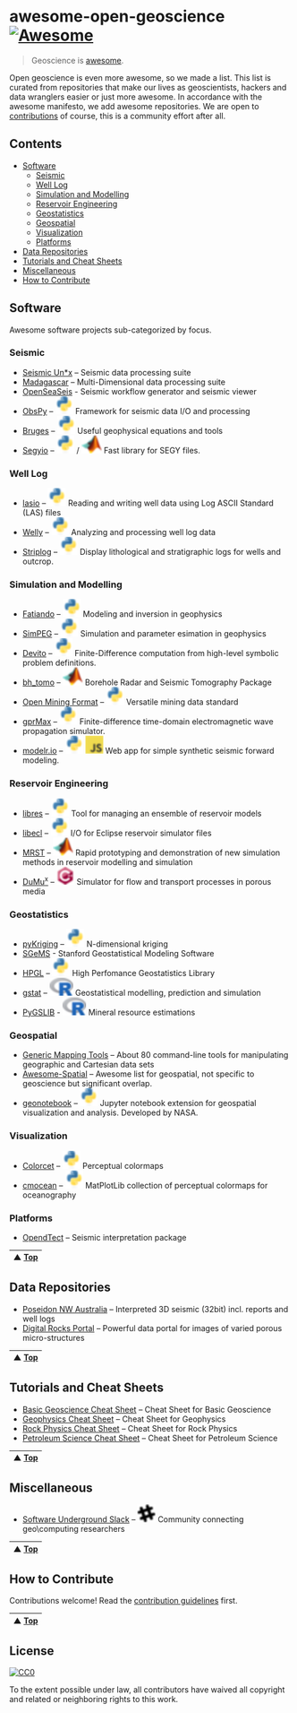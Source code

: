# awesome-open-geoscience [![Awesome](https://cdn.rawgit.com/sindresorhus/awesome/d7305f38d29fed78fa85652e3a63e154dd8e8829/media/badge.svg)](https://github.com/sindresorhus/awesome)

> Geoscience is [awesome](awesome.md). 

Open geoscience is even more awesome, so we made a list. This list is curated from repositories that make our lives as geoscientists, hackers and data wranglers easier or just more awesome. In accordance with the awesome manifesto, we add awesome repositories. We are open to [contributions](contributing.md) of course, this is a community effort after all.

## Contents

- [Software](#software)
    - [Seismic](#seismic)
    - [Well Log](#well-log)
    - [Simulation and Modelling](#simulation-and-modelling)
    - [Reservoir Engineering](#reservoir-engineering)
    - [Geostatistics](#geostatistics)
    - [Geospatial](#geospatial)
    - [Visualization](#visualization)
    - [Platforms](#platforms)
- [Data Repositories](#data-repositories)
- [Tutorials and Cheat Sheets](#tutorials-and-cheat-sheets)
- [Miscellaneous](#miscellaneous)
- [How to Contribute](#how-to-contribute)


## Software
Awesome software projects sub-categorized by focus.

### Seismic
- [Seismic Un\*x](https://github.com/JohnWStockwellJr/SeisUnix) – Seismic data processing suite
- [Madagascar](http://www.ahay.org) – Multi-Dimensional data processing suite
- [OpenSeaSeis](https://github.com/JohnWStockwellJr/OpenSeaSeis) - Seismic workflow generator and seismic viewer
- [ObsPy](https://github.com/obspy/obspy/wiki) – ![Python](media/icon/python.svg) Framework for seismic data I/O and processing
- [Bruges](https://github.com/agile-geoscience/bruges/tree/master/bruges) – ![Python](media/icon/python.svg) Useful geophysical equations and tools
- [Segyio](https://github.com/Statoil/segyio) – ![Python](media/icon/python.svg) / ![matlab](media/icon/matlab.svg) Fast library for SEGY files.
### Well Log
- [lasio](https://github.com/kinverarity1/lasio/) – ![Python](media/icon/python.svg) Reading and writing well data using Log ASCII Standard (LAS) files
- [Welly](https://github.com/agile-geoscience/welly) – ![Python](media/icon/python.svg) Analyzing and processing well log data
- [Striplog](https://github.com/agile-geoscience/striplog) – ![Python](media/icon/python.svg) Display lithological and stratigraphic logs for wells and outcrop.
### Simulation and Modelling
- [Fatiando](http://www.fatiando.org/) – ![Python](media/icon/python.svg) Modeling and inversion in geophysics
- [SimPEG](http://simpeg.xyz) – ![Python](media/icon/python.svg) Simulation and parameter esimation in geophysics
- [Devito](http://www.opesci.org/devito-public) – ![Python](media/icon/python.svg) Finite-Difference computation from high-level symbolic problem definitions.
- [bh_tomo](https://github.com/groupeLIAMG/bh_tomo) – ![matlab](media/icon/matlab.svg) Borehole Radar and Seismic Tomography Package
- [Open Mining Format](http://omf.readthedocs.io/en/latest/index.html) – ![Python](media/icon/python.svg) Versatile mining data standard
- [gprMax](http://www.gprmax.com/) – ![Python](media/icon/python.svg) Finite-difference time-domain electromagnetic wave propagation simulator. 
- [modelr.io](https://www.modelr.io/) – ![Python](media/icon/python.svg) ![Javascript](media/icon/javascript.svg) Web app for simple synthetic seismic forward modeling.
### Reservoir Engineering
- [libres](https://github.com/Statoil/libres) – ![Python](media/icon/python.svg) Tool for managing an ensemble of reservoir models
- [libecl](https://github.com/Statoil/libecl) – ![Python](media/icon/python.svg) I/O for Eclipse reservoir simulator files 
- [MRST](http://www.sintef.no/projectweb/mrst) – ![matlab](media/icon/matlab.svg) Rapid prototyping and demonstration of new simulation methods in reservoir modelling and simulation
- [DuMu<sup>x</sup>](http://www.dumux.org) – ![C++](media/icon/cplusplus.svg) Simulator for flow and transport processes in porous media
### Geostatistics
- [pyKriging](https://github.com/capaulson/pyKriging) – ![Python](media/icon/python.svg) N-dimensional kriging
- [SGeMS](http://sgems.sourceforge.net/) - Stanford  Geostatistical Modeling Software
- [HPGL](https://github.com/hpgl/hpgl) – ![Python](media/icon/python.svg) High Perfomance Geostatistics Library 
- [gstat](https://github.com/edzer/gstat/) – ![Python](media/icon/r.svg) Geostatistical modelling, prediction and simulation 
- [PyGSLIB](https://opengeostat.github.io/pygslib/index.html) - ![Python](media/icon/r.svg) Mineral resource estimations
### Geospatial
- [Generic Mapping Tools](http://gmt.soest.hawaii.edu/) – About 80 command-line tools for manipulating geographic and Cartesian data sets
- [Awesome-Spatial](https://github.com/RoboDonut/awesome-spatial) – Awesome list for geospatial, not specific to geoscience but significant overlap.
- [geonotebook](https://github.com/OpenGeoscience/geonotebook) – ![Python](media/icon/python.svg) Jupyter notebook extension for geospatial visualization and analysis. Developed by NASA.
### Visualization
- [Colorcet](https://bokeh.github.io/colorcet/)  – ![Python](media/icon/python.svg) Perceptual colormaps 
- [cmocean](http://matplotlib.org/cmocean/) – ![Python](media/icon/python.svg) MatPlotLib collection of perceptual colormaps for oceanography 
### Platforms
- [OpendTect](https://dgbes.com/index.php/software#free) – Seismic interpretation package

| ▲ [Top](#awesome-open-geoscience-) |
| --- |

## Data Repositories
- [Poseidon NW Australia](https://drive.google.com/drive/folders/0B7brcf-eGK8Cbk9ueHA0QUU4Zjg) – Interpreted 3D seismic (32bit) incl. reports and well logs
- [Digital Rocks Portal](https://www.digitalrocksportal.org/) – Powerful data portal for images of varied porous micro-structures

| ▲ [Top](#awesome-open-geoscience-) |
| --- |

## Tutorials and Cheat Sheets

- [Basic Geoscience Cheat Sheet](https://static.squarespace.com/static/549dcda5e4b0a47d0ae1db1e/54a06d6ee4b0d158ed95f696/54a06d6fe4b0d158ed95fff0/1295033898443/Cheatsheet_basic.pdf) – Cheat Sheet for Basic Geoscience
- [Geophysics Cheat Sheet](https://static.squarespace.com/static/549dcda5e4b0a47d0ae1db1e/54a06d6ee4b0d158ed95f696/54a06d70e4b0d158ed9603f5/1350658645407/Cheatsheet_geophysics.pdf) – Cheat Sheet for Geophysics
- [Rock Physics Cheat Sheet](https://static.squarespace.com/static/549dcda5e4b0a47d0ae1db1e/54a06d6ee4b0d158ed95f696/54a06d6fe4b0d158ed960042/1374593568367/Cheatsheet_Rock_Physics.pdf) –  Cheat Sheet for Rock Physics
- [Petroleum Science Cheat Sheet](https://static.squarespace.com/static/549dcda5e4b0a47d0ae1db1e/54a06d6ee4b0d158ed95f696/54a06d6fe4b0d158ed96019e/1323808738753/Cheatsheet_petroleum.pdf) – Cheat Sheet for Petroleum Science

| ▲ [Top](#awesome-open-geoscience-) |
| --- |

## Miscellaneous

- [Software Underground Slack](https://softwareunderground.org/) – ![slack](media/icon/slack.svg) Community connecting geo\computing researchers

| ▲ [Top](#awesome-open-geoscience-) |
| --- |

## How to Contribute

Contributions welcome! Read the [contribution guidelines](contributing.md) first.

| ▲ [Top](#awesome-open-geoscience-) |
| --- |

## License

[![CC0](http://mirrors.creativecommons.org/presskit/buttons/88x31/svg/cc-zero.svg)](http://creativecommons.org/publicdomain/zero/1.0)

To the extent possible under law, all contributors have waived all copyright and
related or neighboring rights to this work.

